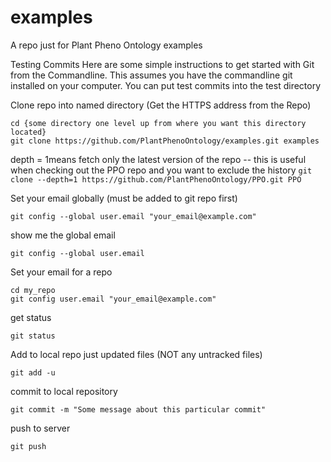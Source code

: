 # examples
A repo just for Plant Pheno Ontology examples  

Testing Commits
Here are some simple instructions to get started with Git from the Commandline.  This assumes you have the commandline git installed on your computer.  You can put test commits into the test directory

Clone repo into named directory (Get the HTTPS address from the Repo)
```
cd {some directory one level up from where you want this directory located}
git clone https://github.com/PlantPhenoOntology/examples.git examples
```

depth = 1means fetch only the latest version of the repo -- 
this is useful when checking out the PPO repo and you want to exclude the history
```git clone --depth=1 https://github.com/PlantPhenoOntology/PPO.git PPO```

Set your email globally (must be added to git repo first)
```
git config --global user.email "your_email@example.com"
```
show me the global email
```
git config --global user.email
```

Set your email for a repo
```
cd my_repo
git config user.email "your_email@example.com"
```

get status
```
git status
```

Add to local repo just updated files (NOT any untracked files)
```
git add -u
```

commit to local repository
```
git commit -m "Some message about this particular commit"
```

push to server
```
git push
```
  
